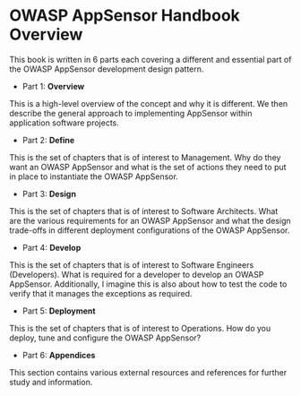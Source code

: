 # OWASP AppSensor Handbook Overview

This book is written in 6 parts each covering a different and essential part of the OWASP AppSensor development design pattern.

- Part 1: **Overview** 

This is a high-level overview of the concept and why it is different. We then describe the general approach to implementing AppSensor within application software projects.

- Part 2: **Define** 

This is the set of chapters that is of interest to Management. Why do they want an OWASP AppSensor and what is the set of actions they need to put in place to instantiate the OWASP AppSensor.

- Part 3: **Design**

This is the set of chapters that is of interest to Software Architects. What are the various requirements for an OWASP AppSensor and what the design trade-offs in different deployment configurations of the OWASP AppSensor.

- Part 4: **Develop**

This is the set of chapters that is of interest to Software Engineers (Developers). What is required for a developer to develop an OWASP AppSensor. Additionally, I imagine this is also about how to test the code to verify that it manages the exceptions as required.

- Part 5: **Deployment**

This is the set of chapters that is of interest to Operations. How do you deploy, tune and configure the OWASP AppSensor?

- Part 6: **Appendices**  

This section contains various external resources and references for further study and information.